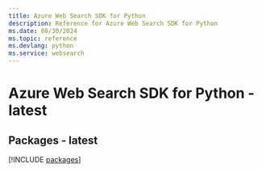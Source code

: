 ```yaml
---
title: Azure Web Search SDK for Python
description: Reference for Azure Web Search SDK for Python
ms.date: 08/30/2024
ms.topic: reference
ms.devlang: python
ms.service: websearch
---
```

# Azure Web Search SDK for Python - latest
## Packages - latest
[!INCLUDE [packages](web-search-index.md)]